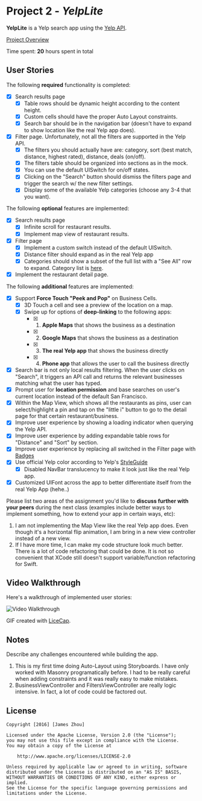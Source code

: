 # Project 2 - *YelpLite*

**YelpLite** is a Yelp search app using the [Yelp API](http://www.yelp.com/developers/documentation/v2/search_api).

[Project Overview](OVERVIEW.md)

Time spent: **20** hours spent in total

## User Stories

The following **required** functionality is completed:

- [x] Search results page
   - [x] Table rows should be dynamic height according to the content height.
   - [x] Custom cells should have the proper Auto Layout constraints.
   - [x] Search bar should be in the navigation bar (doesn't have to expand to show location like the real Yelp app does).
- [x] Filter page. Unfortunately, not all the filters are supported in the Yelp API.
   - [x] The filters you should actually have are: category, sort (best match, distance, highest rated), distance, deals (on/off).
   - [x] The filters table should be organized into sections as in the mock.
   - [x] You can use the default UISwitch for on/off states.
   - [x] Clicking on the "Search" button should dismiss the filters page and trigger the search w/ the new filter settings.
   - [x] Display some of the available Yelp categories (choose any 3-4 that you want).

The following **optional** features are implemented:

- [x] Search results page
   - [x] Infinite scroll for restaurant results.
   - [x] Implement map view of restaurant results.
- [x] Filter page
   - [x] Implement a custom switch instead of the default UISwitch.
   - [x] Distance filter should expand as in the real Yelp app
   - [x] Categories should show a subset of the full list with a "See All" row to expand. Category list is [here](http://www.yelp.com/developers/documentation/category_list).
- [x] Implement the restaurant detail page.

The following **additional** features are implemented:

- [x] Support **Force Touch "Peek and Pop"** on Business Cells.
   - [x] 3D Touch a cell and see a preview of the location on a map.
   - [x] Swipe up for options of **deep-linking** to the following apps:
      - [x] 1. **Apple Maps** that shows the business as a destination
      - [x] 2. **Google Maps** that shows the business as a destination
      - [x] 3. **The real Yelp app** that shows the business directly
      - [x] 4. **Phone app** that allows the user to call the business directly
- [x] Search bar is not only local results filtering. When the user clicks on "Search", it triggers an API call and returns the relevant businesses matching what the user has typed.
- [x] Prompt user for **location permission** and base searches on user's current location instead of the default San Francisco.
- [x] Within the Map View, which shows all the restaurants as pins, user can select/highlight a pin and tap on the "little i" button to go to the detail page for that certain restaurant/business.
- [x] Improve user experience by showing a loading indicator when querying the Yelp API.
- [x] Improve user experience by adding expandable table rows for "Distance" and "Sort" by section.
- [x] Improve user experience by replacing all switched in the Filter page with [Badges](https://www.yelp.com/styleguide/illustrations#badges)
- [x] Use official Yelp color according to Yelp's [StyleGuide](https://www.yelp.com/styleguide/color)
   - [x] Disabled NavBar translucency to make it look just like the real Yelp app.
- [x] Customized UIFont across the app to better differentiate itself from the real Yelp App (hehe..)

Please list two areas of the assignment you'd like to **discuss further with your peers** during the next class (examples include better ways to implement something, how to extend your app in certain ways, etc):

1. I am not implementing the Map View like the real Yelp app does. Even though it's a horizontal flip animation, I am bring in a new view controller instead of a new view.
2. If I have more time, I can make my code structure look much better. There is a lot of code refactoring that could be done. It is not so convenient that XCode still doesn't support variable/function refactoring for Swift.

## Video Walkthrough

Here's a walkthrough of implemented user stories:

<img src='https://github.com/zihanzzz/ios_yelp_swift/blob/master/YelpLite.gif' title='Video Walkthrough' width='' alt='Video Walkthrough' />

GIF created with [LiceCap](http://www.cockos.com/licecap/).

## Notes

Describe any challenges encountered while building the app.

1. This is my first time doing Auto-Layout using Storyboards. I have only worked with Masonry programatically before. I had to be really careful when adding constraints and it was really easy to make mistakes.
2. BusinessViewController and FiltersViewController are really logic intensive. In fact, a lot of code could be factored out.

## License

    Copyright [2016] [James Zhou]

    Licensed under the Apache License, Version 2.0 (the "License");
    you may not use this file except in compliance with the License.
    You may obtain a copy of the License at

        http://www.apache.org/licenses/LICENSE-2.0

    Unless required by applicable law or agreed to in writing, software
    distributed under the License is distributed on an "AS IS" BASIS,
    WITHOUT WARRANTIES OR CONDITIONS OF ANY KIND, either express or implied.
    See the License for the specific language governing permissions and
    limitations under the License.

